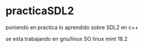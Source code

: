 # practicaSDL2
poniendo en practica lo aprendido sobre SDL2 en c++

se esta trabajando en gnu/linux SO linux mint 18.2 